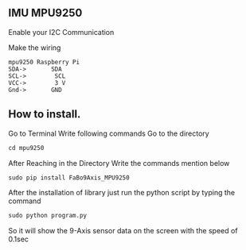 ## IMU MPU9250

Enable your I2C Communication

Make the wiring 
```
mpu9250	Raspberry Pi
SDA-> 		SDA
SCL->		 SCL
VCC->		 3 V
Gnd-> 		GND
```

## How to install.
Go to Terminal
Write following commands
Go to the directory

```python
cd mpu9250

```

After Reaching in the Directory
Write the commands mention below

```python
sudo pip install FaBo9Axis_MPU9250
```

After the installation of library just run the python script by typing the command

```python
sudo python program.py
```

So it will show the 
9-Axis sensor data on the screen with the speed of 0.1sec
